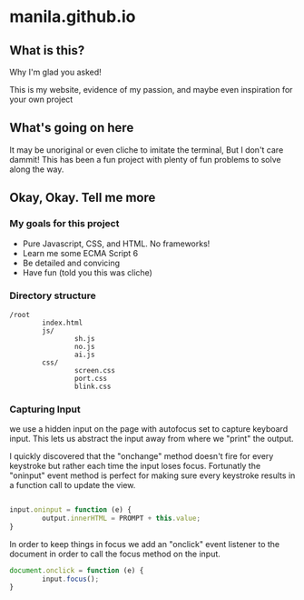 # manila.github.io

## What is this?

Why I'm glad you asked!

This is my website, evidence of my passion, and maybe even inspiration for your own project
## What's going on here

It may be unoriginal or even cliche to imitate the terminal, But I don't care dammit!
This has been a fun project with plenty of fun problems to solve along the way.

## Okay, Okay. Tell me more

### My goals for this project

- Pure Javascript, CSS, and HTML.  No frameworks!
- Learn me some ECMA Script 6
- Be detailed and convicing
- Have fun (told you this was cliche)

### Directory structure
```
/root
        index.html
        js/
                sh.js
                no.js
                ai.js
        css/
                screen.css
                port.css
                blink.css
 ```
### Capturing Input

we use a hidden input on the page with autofocus set to capture keyboard input.  This lets us abstract the input away from where we "print" the output.

I quickly discovered that the "onchange" method doesn't fire for every keystroke but rather each time the input loses focus. Fortunatly the "oninput" event method is perfect for making sure every keystroke results in a function call to update the view.

```JavaScript

input.oninput = function (e) {
        output.innerHTML = PROMPT + this.value;
}

```
In order to keep things in focus we add an "onclick" event listener to the document in order to call the focus method on the input.
```Javascript
document.onclick = function (e) {
        input.focus();
}
```


